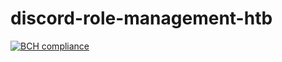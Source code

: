 # discord-role-management-htb







[![BCH compliance](https://bettercodehub.com/edge/badge/shubham399/discord-role-management-htb?branch=cleanup)](https://bettercodehub.com/)
